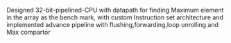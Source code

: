 Designed 32-bit-pipelined-CPU with datapath for finding Maximum element in the array as the bench mark, with custom Instruction set architecture and implemented advance pipeline
with flushing,forwarding,loop unrolling and Max compartor
